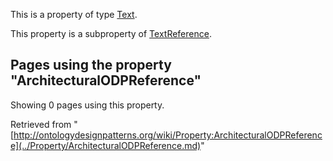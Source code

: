 This is a property of type [Text](../Type/Text.md "Type:Text").


This property is a subproperty of [TextReference](../Property/TextReference.md "Property:TextReference").




  


## Pages using the property "ArchitecturalODPReference"


Showing 0 pages using this property.



Retrieved from "[http://ontologydesignpatterns.org/wiki/Property:ArchitecturalODPReference](../Property/ArchitecturalODPReference.md)"